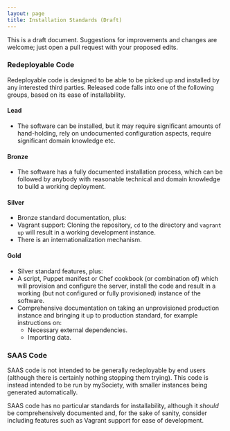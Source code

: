 ```yaml
---
layout: page
title: Installation Standards (Draft)
---
```


<div class="panel">
This is a draft document. Suggestions for improvements and changes are welcome; just open a pull request with your proposed edits.
</div>

### Redeployable Code

Redeployable code is designed to be able to be picked up and installed by any interested third parties. Released code falls into one of the following groups, based on its ease of installability.

#### Lead

* The software can be installed, but it may require significant amounts of hand-holding, rely on undocumented configuration aspects, require significant domain knowledge etc.

#### Bronze

* The software has a fully documented installation process, which can be followed by anybody with reasonable technical and domain knowledge to build a working deployment.

#### Silver

* Bronze standard documentation, plus:
* Vagrant support: Cloning the repository, `cd` to the directory and `vagrant up` will result in a working development instance.
* There is an internationalization mechanism.

#### Gold

* Silver standard features, plus:
* A script, Puppet manifest or Chef cookbook (or combination of) which will provision and configure the server, install the code and result in a working (but not configured or fully provisioned) instance of the software.
* Comprehensive documentation on taking an unprovisioned production instance and bringing it up to production standard, for example instructions on:
  * Necessary external dependencies.
  * Importing data.

### SAAS Code

SAAS code is not intended to be generally redeployable by end users (although there is certainly nothing stopping them trying). This code is instead intended to be run by mySociety, with smaller instances being generated automatically.

SAAS code has no particular standards for installability, although it *should* be comprehensively documented and, for the sake of sanity, consider including features such as Vagrant support for ease of development.